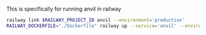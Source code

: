 This is specifically for running anvil in railway

```sh
railway link $RAILWAY_PROJECT_ID anvil --environment='production'
RAILWAY_DOCKERFILE="./Dockerfile" railway up --service='anvil' --environment='production' --detach
```
